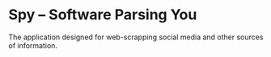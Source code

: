 # Spy – Software Parsing You

The application designed for web-scrapping social media and other sources of information. 